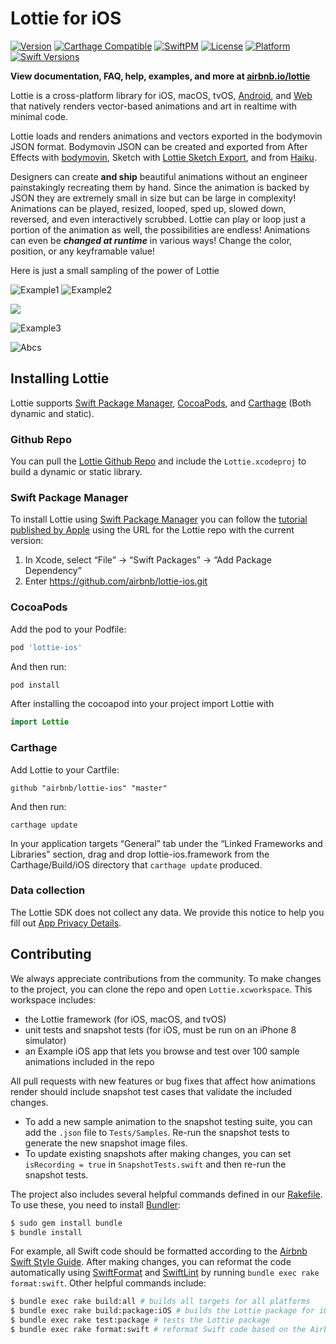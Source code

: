 # Lottie for iOS
 [![Version](https://img.shields.io/cocoapods/v/lottie-ios.svg?style=flat)](https://cocoapods.org/pods/lottie-ios) [![Carthage Compatible](https://img.shields.io/badge/Carthage-compatible-4BC51D.svg?style=flat)](https://github.com/Carthage/Carthage) [![SwiftPM](https://img.shields.io/badge/SPM-supported-DE5C43.svg?style=flat)](https://swift.org/package-manager/) [![License](https://img.shields.io/cocoapods/l/lottie-ios.svg?style=flat)](https://cocoapods.org/pods/lottie-ios) [![Platform](https://img.shields.io/endpoint?url=https%3A%2F%2Fswiftpackageindex.com%2Fapi%2Fpackages%2Fairbnb%2Flottie-ios%2Fbadge%3Ftype%3Dplatforms)](https://swiftpackageindex.com/airbnb/lottie-ios) [![Swift Versions](https://img.shields.io/endpoint?url=https%3A%2F%2Fswiftpackageindex.com%2Fapi%2Fpackages%2Fairbnb%2Flottie-ios%2Fbadge%3Ftype%3Dswift-versions)](https://swiftpackageindex.com/airbnb/lottie-ios)

**View documentation, FAQ, help, examples, and more at [airbnb.io/lottie](https://airbnb.io/lottie/)**

Lottie is a cross-platform library for iOS, macOS, tvOS, [Android](https://github.com/airbnb/lottie-android), and [Web](https://github.com/airbnb/lottie-web) that natively renders vector-based animations and art in realtime with minimal code.

Lottie loads and renders animations and vectors exported in the bodymovin JSON format. Bodymovin JSON can be created and exported from After Effects with [bodymovin](https://github.com/bodymovin/bodymovin), Sketch with [Lottie Sketch Export](https://github.com/buba447/Lottie-Sketch-Export), and from [Haiku](https://www.haiku.ai).

Designers can create **and ship** beautiful animations without an engineer painstakingly recreating them by hand.
Since the animation is backed by JSON they are extremely small in size but can be large in complexity!
Animations can be played, resized, looped, sped up, slowed down, reversed, and even interactively scrubbed.
Lottie can play or loop just a portion of the animation as well, the possibilities are endless!
Animations can even be ***changed at runtime*** in various ways! Change the color, position, or any keyframable value!

Here is just a small sampling of the power of Lottie

![Example1](_Gifs/Examples1.gif)
![Example2](_Gifs/Examples2.gif)

<img src="_Gifs/Community 2_3.gif" />

![Example3](_Gifs/Examples3.gif)

![Abcs](_Gifs/Examples4.gif)

## Installing Lottie
Lottie supports [Swift Package Manager](https://www.swift.org/package-manager/), [CocoaPods](https://cocoapods.org/), and [Carthage](https://github.com/Carthage/Carthage) (Both dynamic and static).

### Github Repo

You can pull the [Lottie Github Repo](https://github.com/airbnb/lottie-ios/) and include the `Lottie.xcodeproj` to build a dynamic or static library.

### Swift Package Manager

To install Lottie using [Swift Package Manager](https://github.com/apple/swift-package-manager)  you can follow the [tutorial published by Apple](https://developer.apple.com/documentation/xcode/adding_package_dependencies_to_your_app) using the URL for the Lottie repo with the current version:

1. In Xcode, select “File” → “Swift Packages” → “Add Package Dependency”
1. Enter https://github.com/airbnb/lottie-ios.git

### CocoaPods
Add the pod to your Podfile:
```ruby
pod 'lottie-ios'
```

And then run:
```ruby
pod install
```
After installing the cocoapod into your project import Lottie with
```swift
import Lottie
```
### Carthage
Add Lottie to your Cartfile:
```
github "airbnb/lottie-ios" "master"
```

And then run:
```
carthage update
```
In your application targets “General” tab under the “Linked Frameworks and Libraries” section, drag and drop lottie-ios.framework from the Carthage/Build/iOS directory that `carthage update` produced.

### Data collection

The Lottie SDK does not collect any data. We provide this notice to help you fill out [App Privacy Details](https://developer.apple.com/app-store/app-privacy-details/).

## Contributing

We always appreciate contributions from the community. To make changes to the project, you can clone the repo and open `Lottie.xcworkspace`. This workspace includes:
 - the Lottie framework (for iOS, macOS, and tvOS)
 - unit tests and snapshot tests (for iOS, must be run on an iPhone 8 simulator)
 - an Example iOS app that lets you browse and test over 100 sample animations included in the repo

All pull requests with new features or bug fixes that affect how animations render should include snapshot test cases that validate the included changes. 
  - To add a new sample animation to the snapshot testing suite, you can add the `.json` file to `Tests/Samples`. Re-run the snapshot tests to generate the new snapshot image files.
  - To update existing snapshots after making changes, you can set `isRecording = true` in `SnapshotTests.swift` and then re-run the snapshot tests.

The project also includes several helpful commands defined in our [Rakefile](https://github.com/airbnb/lottie-ios/blob/master/Rakefile). To use these, you need to install [Bundler](https://bundler.io/):

```bash
$ sudo gem install bundle
$ bundle install
```

For example, all Swift code should be formatted according to the [Airbnb Swift Style Guide](https://github.com/airbnb/swift). After making changes, you can reformat the code automatically using [SwiftFormat](https://github.com/nicklockwood/SwiftFormat) and [SwiftLint](https://github.com/realm/SwiftLint) by running `bundle exec rake format:swift`. Other helpful commands include:

```bash
$ bundle exec rake build:all # builds all targets for all platforms
$ bundle exec rake build:package:iOS # builds the Lottie package for iOS
$ bundle exec rake test:package # tests the Lottie package
$ bundle exec rake format:swift # reformat Swift code based on the Airbnb Swift Style Guide
```

